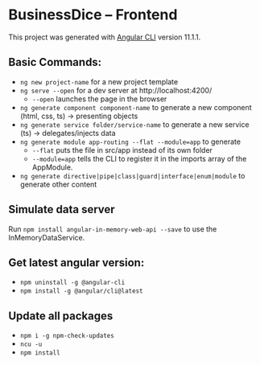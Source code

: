 # BusinessDice – Frontend

This project was generated with [Angular CLI](https://github.com/angular/angular-cli) version 11.1.1.

## Basic Commands:

* `ng new project-name` for a new project template
* `ng serve --open` for a dev server at http://localhost:4200/
  * `--open` launches the page in the browser
* `ng generate component component-name` to generate a new component (html, css, ts) -> presenting objects
* `ng generate service folder/service-name` to generate a new service (ts) -> delegates/injects data
* `ng generate module app-routing --flat --module=app` to generate
  * `--flat` puts the file in src/app instead of its own folder
  * `--module=app` tells the CLI to register it in the imports array of the AppModule.
* `ng generate directive|pipe|class|guard|interface|enum|module` to generate other content

## Simulate data server

Run `npm install angular-in-memory-web-api --save` to use the InMemoryDataService.

## Get latest angular version:

* `npm uninstall -g @angular-cli`
* `npm install -g @angular/cli@latest`

## Update all packages

* `npm i -g npm-check-updates`
* `ncu -u`
* `npm install`
